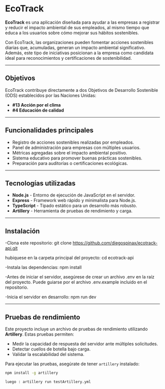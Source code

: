 # EcoTrack

**EcoTrack** es una aplicación diseñada para ayudar a las empresas a registrar y reducir el impacto ambiental de sus empleados, al mismo tiempo que educa a los usuarios sobre cómo mejorar sus hábitos sostenibles.

Con EcoTrack, las organizaciones pueden fomentar acciones sostenibles diarias que, acumuladas, generan un impacto ambiental significativo. Además, este tipo de iniciativas posicionan a la empresa como candidata ideal para reconocimientos y certificaciones de sostenibilidad.

---

## Objetivos

EcoTrack contribuye directamente a dos Objetivos de Desarrollo Sostenible (ODS) establecidos por las Naciones Unidas:

- **#13 Acción por el clima**
- **#4 Educación de calidad**

---

## Funcionalidades principales

- Registro de acciones sostenibles realizadas por empleados.
- Panel de administración para empresas con múltiples usuarios.
- Métricas agregadas sobre el impacto ambiental positivo.
- Sistema educativo para promover buenas prácticas sostenibles.
- Preparación para auditorías o certificaciones ecológicas.

---

## Tecnologías utilizadas

- **Node.js** - Entorno de ejecución de JavaScript en el servidor.
- **Express** - Framework web rápido y minimalista para Node.js.
- **TypeScript** - Tipado estático para un desarrollo más robusto.
- **Artillery** - Herramienta de pruebas de rendimiento y carga.

---

## Instalación

-Clona este repositorio: 
git clone https://github.com/diegospinax/ecotrack-api.git

hubiquese en la carpeta principal del proyecto:
cd ecotrack-api

-Instala las dependencias:
npm install

-Antes de iniciar el servidor, asegúrese de crear un archivo .env en la raíz del proyecto. Puede guiarse por el archivo .env.example incluido en el repositorio.


-Inicia el servidor en desarrollo:
npm run dev

---

## Pruebas de rendimiento

Este proyecto incluye un archivo de pruebas de rendimiento utilizando **Artillery**. Estas pruebas permiten:

- Medir la capacidad de respuesta del servidor ante múltiples solicitudes.
- Detectar cuellos de botella bajo carga.
- Validar la escalabilidad del sistema.

Para ejecutar las pruebas, asegúrate de tener `artillery` instalado:

```bash
npm install -g artillery

luego : artillery run testArtillery.yml





